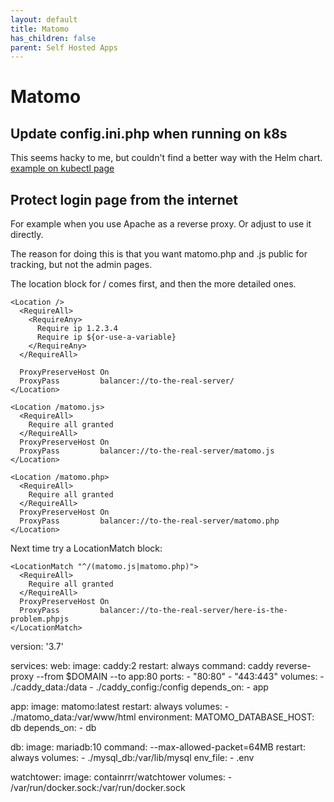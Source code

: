 ```yaml
---
layout: default
title: Matomo
has_children: false
parent: Self Hosted Apps
---
```


# Matomo

## Update config.ini.php when running on k8s

This seems hacky to me, but couldn't find a better way with the Helm chart. [example on kubectl page](https://docs.aikedejongste.nl/kubernetes/kubernetes.html#copy-file-from-local-to-pod)

## Protect login page from the internet

For example when you use Apache as a reverse proxy. Or adjust to use it directly.

The reason for doing this is that you want matomo.php and .js public for tracking, but not the admin pages.

The location block for / comes first, and then the more detailed ones.

```
<Location />
  <RequireAll>
    <RequireAny>
      Require ip 1.2.3.4
      Require ip ${or-use-a-variable}
    </RequireAny>
  </RequireAll>

  ProxyPreserveHost On
  ProxyPass         balancer://to-the-real-server/
</Location>

<Location /matomo.js>
  <RequireAll>
    Require all granted
  </RequireAll>
  ProxyPreserveHost On
  ProxyPass         balancer://to-the-real-server/matomo.js
</Location>

<Location /matomo.php>
  <RequireAll>
    Require all granted
  </RequireAll>
  ProxyPreserveHost On
  ProxyPass         balancer://to-the-real-server/matomo.php
</Location>
```

Next time try a LocationMatch block:

```
<LocationMatch "^/(matomo.js|matomo.php)">
  <RequireAll>
    Require all granted
  </RequireAll>
  ProxyPreserveHost On
  ProxyPass         balancer://to-the-real-server/here-is-the-problem.phpjs
</LocationMatch>
```

version: '3.7'

services:
  web:
    image: caddy:2
    restart: always
    command: caddy reverse-proxy --from $DOMAIN --to app:80
    ports:
      - "80:80"
      - "443:443"
    volumes:
      - ./caddy_data:/data
      - ./caddy_config:/config
    depends_on:
      - app

  app:
    image: matomo:latest
    restart: always
    volumes:
      - ./matomo_data:/var/www/html
    environment:
      MATOMO_DATABASE_HOST: db
    depends_on:
      - db

  db:
    image: mariadb:10
    command: --max-allowed-packet=64MB
    restart: always
    volumes:
      - ./mysql_db:/var/lib/mysql
    env_file:
      - .env

  watchtower:
    image: containrrr/watchtower
    volumes:
      - /var/run/docker.sock:/var/run/docker.sock
